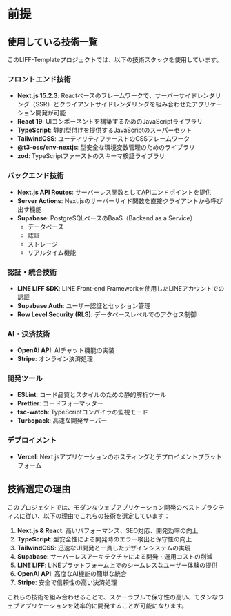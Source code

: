 # 前提

## 使用している技術一覧

このLIFF-Templateプロジェクトでは、以下の技術スタックを使用しています。

### フロントエンド技術

- **Next.js 15.2.3**: Reactベースのフレームワークで、サーバーサイドレンダリング（SSR）とクライアントサイドレンダリングを組み合わせたアプリケーション開発が可能
- **React 19**: UIコンポーネントを構築するためのJavaScriptライブラリ
- **TypeScript**: 静的型付けを提供するJavaScriptのスーパーセット
- **TailwindCSS**: ユーティリティファーストのCSSフレームワーク
- **@t3-oss/env-nextjs**: 型安全な環境変数管理のためのライブラリ
- **zod**: TypeScriptファーストのスキーマ検証ライブラリ

### バックエンド技術

- **Next.js API Routes**: サーバーレス関数としてAPIエンドポイントを提供
- **Server Actions**: Next.jsのサーバーサイド関数を直接クライアントから呼び出す機能
- **Supabase**: PostgreSQLベースのBaaS（Backend as a Service）
  - データベース
  - 認証
  - ストレージ
  - リアルタイム機能

### 認証・統合技術

- **LINE LIFF SDK**: LINE Front-end Frameworkを使用したLINEアカウントでの認証
- **Supabase Auth**: ユーザー認証とセッション管理
- **Row Level Security (RLS)**: データベースレベルでのアクセス制御

### AI・決済技術

- **OpenAI API**: AIチャット機能の実装
- **Stripe**: オンライン決済処理

### 開発ツール

- **ESLint**: コード品質とスタイルのための静的解析ツール
- **Prettier**: コードフォーマッター
- **tsc-watch**: TypeScriptコンパイラの監視モード
- **Turbopack**: 高速な開発サーバー

### デプロイメント

- **Vercel**: Next.jsアプリケーションのホスティングとデプロイメントプラットフォーム

## 技術選定の理由

このプロジェクトでは、モダンなウェブアプリケーション開発のベストプラクティスに従い、以下の理由でこれらの技術を選定しています：

1. **Next.js & React**: 高いパフォーマンス、SEO対応、開発効率の向上
2. **TypeScript**: 型安全性による開発時のエラー検出と保守性の向上
3. **TailwindCSS**: 迅速なUI開発と一貫したデザインシステムの実現
4. **Supabase**: サーバーレスアーキテクチャによる開発・運用コストの削減
5. **LINE LIFF**: LINEプラットフォーム上でのシームレスなユーザー体験の提供
6. **OpenAI API**: 高度なAI機能の簡単な統合
7. **Stripe**: 安全で信頼性の高い決済処理

これらの技術を組み合わせることで、スケーラブルで保守性の高い、モダンなウェブアプリケーションを効率的に開発することが可能になります。
